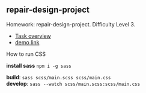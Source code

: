 ## repair-design-project  
Homework: repair-design-project. Difficulty Level 3.  
* [Task overview](https://github.com/rolling-scopes-school/tasks/blob/master/tasks/markups/level-3/repair-design-project/repair-design-project-en.md)
* [demo link](http://qwerty.ink/repair-design-project/)

How to run CSS  

**install sass** `npm i -g sass`  

**build**: `sass scss/main.scss scss/main.css`  
**develop**: `sass --watch scss/main.scss:scss/main.css`  
